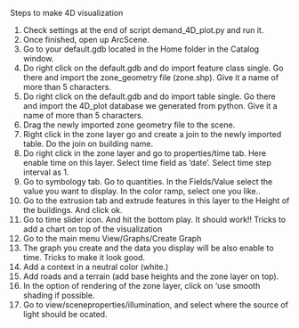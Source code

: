 Steps to make 4D visualization
1.	Check settings at the end of script demand_4D_plot.py and run it.
2.	Once finished, open up ArcScene.
3.	Go to your default.gdb located in the Home folder in the Catalog window.
4.	Do right click on the default.gdb and do import feature class single. Go there and import the  zone_geometry file (zone.shp). Give it a name of more than 5 characters.
5.	Do right click on the default.gdb and do import table single. Go there and import the  4D_plot database we generated from python. Give it a name of more than 5 characters.
6.	Drag the newly imported zone geometry file to the scene.
7.	Right click in the zone layer go and create a join to the newly imported table. Do the join on building name.
8.	Do right click in the zone layer and go to properties/time tab. Here enable time on this layer. Select time field as ‘date’. Select time step interval as 1.
9.	Go to symbology tab. Go to quantities. In the Fields/Value select the value you want to display. In the color ramp, select one you like..
10.	Go to the extrusion tab and extrude features in this layer to the Height of the buildings. And click ok.
11.	Go to time slider icon. And hit the bottom play. It should work!!
Tricks to add a chart on top of the visualization
1.	Go to the main menu View/Graphs/Create Graph
2.	The graph you create and the data you display will be also enable to time.
Tricks to make it look good.
1.	Add a context in a neutral color (white.)
2.	Add roads and a terrain (add base heights and the zone layer on top).
3.	In the option of rendering of the zone layer, click on ‘use smooth shading if possible.
4.	Go to view/sceneproperties/illumination, and select where the source of light should be ocated.

